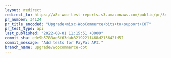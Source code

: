 ```yaml
---
layout: redirect
redirect_to: https://a8c-woo-test-reports.s3.amazonaws.com/public/pr/34124/api/index.html
pr_number: 34124
pr_title_encoded: "Upgrade+misc+WooCommerce+bits+to+support+COT"
pr_test_type: api
last_published: "2022-08-01 11:15:51 +0000"
commit_sha: ede9b5783ae6f63dab3219221f468d213642fd51
commit_message: "Add tests for PayPal API."
branch_name: upgrade/woocommerce-cot
---
```

